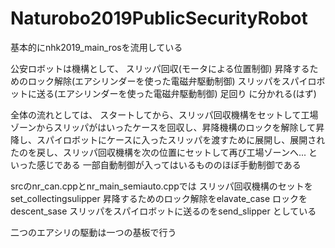 # Naturobo2019PublicSecurityRobot
基本的にnhk2019_main_rosを流用している

公安ロボットは機構として、
スリッパ回収(モータによる位置制御)
昇降するためのロック解除(エアシリンダーを使った電磁弁駆動制御)
スリッパをスパイロボットに送る(エアシリンダーを使った電磁弁駆動制御)
足回り
に分かれる(はず)

全体の流れとしては、
スタートしてから、スリッパ回収機構をセットして工場ゾーンからスリッパがはいったケースを回収し、昇降機構のロックを解除して昇降し、スパイロボットにケースに入ったスリッパを渡すために展開し、展開されたのを戻し、スリッパ回収機構を次の位置にセットして再び工場ゾーンへ...
といった感じである
一部自動制御が入ってはいるもののほぼ手動制御である

srcのnr_can.cppとnr_main_semiauto.cppでは
スリッパ回収機構のセットをset_collectingsulipper
昇降するためのロック解除をelavate_case
ロックをdescent_sase
スリッパをスパイロボットに送るのをsend_slipper
としている

二つのエアシリの駆動は一つの基板で行う
